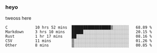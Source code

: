 ### heyo
tweoss here

<!--START_SECTION:waka-->

```text
C            10 hrs 52 mins  █████████████████▒░░░░░░░   68.89 %
Markdown     3 hrs 10 mins   █████░░░░░░░░░░░░░░░░░░░░   20.15 %
Rust         1 hr 17 mins    ██░░░░░░░░░░░░░░░░░░░░░░░   08.16 %
CSV          11 mins         ▒░░░░░░░░░░░░░░░░░░░░░░░░   01.26 %
Other        8 mins          ▒░░░░░░░░░░░░░░░░░░░░░░░░   00.85 %
```

<!--END_SECTION:waka-->

<!--
**Tweoss/tweoss** is a ✨ _special_ ✨ repository because its `README.md` (this file) appears on your GitHub profile.

Here are some ideas to get you started:

- 🔭 I’m currently working on ...
- 🌱 I’m currently learning ...
- 👯 I’m looking to collaborate on ...
- 🤔 I’m looking for help with ...
- 💬 Ask me about ...
- 📫 How to reach me: ...
- 😄 Pronouns: ...
- ⚡ Fun fact: ...
-->
